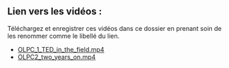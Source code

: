 ## Lien vers les vidéos :
Téléchargez et enregistrer ces vidéos dans ce dossier en prenant soin de les renommer comme le libellé du lien.

* [OLPC_1_TED_in_the_field.mp4](http://video.ted.com/talk/podcast/2008/None/NicholasNegroponte_2008-480p.mp4)
* [OLPC2_two_years_on.mp4](http://video.ted.com/talk/podcast/2007P/None/NicholasNegroponte_2007P-480p.mp4)
